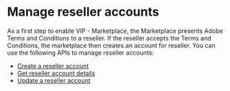 # Manage reseller accounts

As a first step to enable VIP - Marketplace, the Marketplace presents Adobe Terms and Conditions to a reseller. If the reseller accepts the Terms and Conditions, the marketplace then creates an account for reseller. You can use the following APIs to manage reseller accounts:

* [Create a reseller account](./create_reseller_account.md)
* [Get reseller account details](./get_reseller_account.md)
* [Update a reseller account](./update_reseller_account.md)
